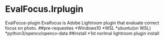 # EvalFocus.lrplugin
EvalFocus-plugin
Evalfocus is Adobe Lightroom plugin that evaluate correct focus on photo.
##pre-requesties
*Windows10
*WSL
*ubuntu(on WSL)
*python3/opencv/opencv-data
##install
*1st norlmal lightroom plugin install
